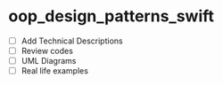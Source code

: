 # oop_design_patterns_swift
- [ ] Add Technical Descriptions
- [ ] Review codes
- [ ] UML Diagrams
- [ ] Real life examples 
